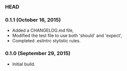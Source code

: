 ### HEAD

### 0.1.1 (October 16, 2015)

  * Added a CHANGELOG.md file,
  * Modified the test file to use both 'should' and 'expect',
  * Completed .eslintrc stylistic rules.


### 0.1.0 (September 29, 2015)

* Initial build.
